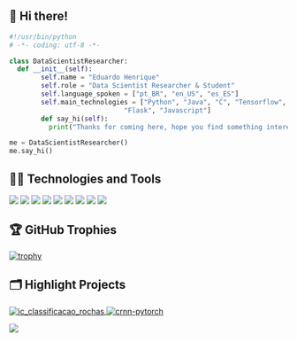 ## 👋 Hi there!
~~~python
#!/usr/bin/python
# -*- coding: utf-8 -*-

class DataScientistResearcher:
  def __init__(self):
        self.name = "Eduardo Henrique"
        self.role = "Data Scientist Researcher & Student"
        self.language_spoken = ["pt_BR", "en_US", "es_ES"]
        self.main_technologies = ["Python", "Java", "C", "Tensorflow",
                             "Flask", "Javascript"]
        def say_hi(self):
          print("Thanks for coming here, hope you find something interesting.")

me = DataScientistResearcher()
me.say_hi()

~~~

## 👨‍💻 Technologies and Tools
![](https://img.shields.io/badge/OS-Fedora-informational?style=flat&logo=fedora&logoColor=white&color=6aa6f8)
![](https://img.shields.io/badge/Editor-VS_Code-informational?style=flat&logo=visual-studio-code&logoColor=white&color=6aa6f8)
![](https://img.shields.io/badge/Code-Python-informational?style=flat&logo=python&logoColor=white&color=6aa6f8)
![](https://img.shields.io/badge/Code-JavaScript-informational?style=flat&logo=javascript&logoColor=white&color=6aa6f8)
![](https://img.shields.io/badge/Shell-Bash-informational?style=flat&logo=gnu-bash&logoColor=white&color=6aa6f8)
![](https://img.shields.io/badge/Tools-MySQL-informational?style=flat&logo=mysql&logoColor=white&color=6aa6f8)
![](https://img.shields.io/badge/Tools-C-informational?style=flat&logo=c&logoColor=white&color=6aa6f8)
![](https://img.shields.io/badge/Tools-Tensorflow-informational?style=flat&logo=tensorflow&logoColor=white&color=6aa6f8)
![](https://img.shields.io/badge/Tools-Flask-informational?style=flat&logo=flask&logoColor=white&color=6aa6f8)

## 🏆 GitHub Trophies

[![trophy](https://github-profile-trophy.vercel.app/?username=duvrdx&theme=nord&column=7)](https://github.com/ryo-ma/github-profile-trophy)

## 🗂️ Highlight Projects

<a href="https://github.com/dubrdx/ic_classificacao_rochas">
  <img align="center" src="https://github-readme-stats.vercel.app/api/pin/?username=duvrdx&repo=ic_classificacao_rochas&show_icons=true&line_height=30&title_color=6aa6f8&text_color=8a919a&icon_color=6aa6f8&bg_color=22272e" alt="ic_classificacao_rochas" />
</a>

<a href="https://github.com/duvrdx/sPOOtify">
  <img align="center" src="https://github-readme-stats.vercel.app/api/pin/?username=duvrdx&repo=sPOOtify&show_icons=true&line_height=30&title_color=6aa6f8&text_color=8a919a&icon_color=6aa6f8&bg_color=22272e" alt="crnn-pytorch" />
</a>

![](https://komarev.com/ghpvc/?username=duvrdx)
